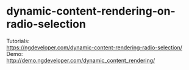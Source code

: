 # dynamic-content-rendering-on-radio-selection
Tutorials:
<br>
https://ngdeveloper.com/dynamic-content-rendering-radio-selection/
<br>
Demo:
<br>
http://demo.ngdeveloper.com/dynamic_content_rendering/
